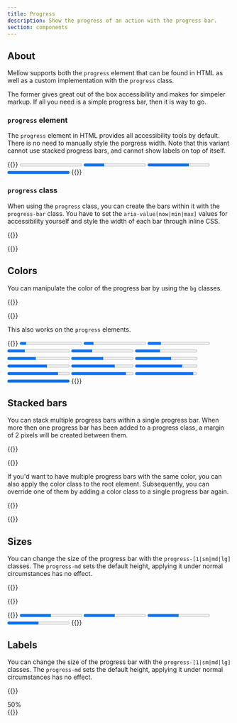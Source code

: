 ```yaml
---
title: Progress
description: Show the progress of an action with the progress bar.
section: components
---
```


## About
Mellow supports both the `progress` element that can be found in HTML as well as a custom implementation with the `progress` class.

The former gives great out of the box accessibility and makes for simpeler markup. If all you need is a simple progress bar, then it is way to go.

### `progress` element
The `progress` element in HTML provides all accessibility tools by default. There is no need to manually style the porgress width. Note that this variant cannot use stacked progress bars, and cannot show labels on top of itself.

{{<example>}}
<progress class="progress" value="0" max="100">0%</progress> 
<progress class="progress" value="33" max="100">33%</progress> 
<progress class="progress" value="67" max="100">67%</progress> 
<progress class="progress" value="100" max="100">100%</progress> 
{{</example>}}

### `progress` class
When using the `progress` class, you can create the bars within it with the `progress-bar` class. You have to set the `aria-value[now|min|max]` values for accessibility yourself and style the width of each bar through inline CSS.

{{<example>}}
<div class="progress">
  <div class="progress-bar" role="progressbar" aria-valuenow="0" aria-valuemin="0" aria-valuemax="100"></div>
</div>
<div class="progress">
  <div class="progress-bar" role="progressbar" style="width: 33%" aria-valuenow="33" aria-valuemin="0" aria-valuemax="100"></div>
</div>
<div class="progress">
  <div class="progress-bar" role="progressbar" style="width: 67%" aria-valuenow="67" aria-valuemin="0" aria-valuemax="100"></div>
</div>
<div class="progress">
  <div class="progress-bar" role="progressbar" style="width: 100%" aria-valuenow="100" aria-valuemin="0" aria-valuemax="100"></div>
</div>
{{</example>}}

## Colors
You can manipulate the color of the progress bar by using the `bg` classes.

{{<example>}}
<div class="progress">
  <div class="progress-bar red" role="progressbar" style="width: 10%" aria-valuenow="10" aria-valuemin="0" aria-valuemax="100"></div>
</div>
<div class="progress">
  <div class="progress-bar orange" role="progressbar" style="width: 16%" aria-valuenow="16" aria-valuemin="0" aria-valuemax="100"></div>
</div>
<div class="progress">
  <div class="progress-bar amber" role="progressbar" style="width: 22%" aria-valuenow="22" aria-valuemin="0" aria-valuemax="100"></div>
</div>
<div class="progress">
  <div class="progress-bar yellow" role="progressbar" style="width: 28%" aria-valuenow="28" aria-valuemin="0" aria-valuemax="100"></div>
</div>
<div class="progress">
  <div class="progress-bar lime" role="progressbar" style="width: 34%" aria-valuenow="34" aria-valuemin="0" aria-valuemax="100"></div>
</div>
<div class="progress">
  <div class="progress-bar green" role="progressbar" style="width: 40%" aria-valuenow="40" aria-valuemin="0" aria-valuemax="100"></div>
</div>
<div class="progress">
  <div class="progress-bar teal" role="progressbar" style="width: 46%" aria-valuenow="46" aria-valuemin="0" aria-valuemax="100"></div>
</div>
<div class="progress">
  <div class="progress-bar cyan" role="progressbar" style="width: 52%" aria-valuenow="52" aria-valuemin="0" aria-valuemax="100"></div>
</div>
<div class="progress">
  <div class="progress-bar blue" role="progressbar" style="width: 58%" aria-valuenow="58" aria-valuemin="0" aria-valuemax="100"></div>
</div>
<div class="progress">
  <div class="progress-bar indigo" role="progressbar" style="width: 64%" aria-valuenow="64" aria-valuemin="0" aria-valuemax="100"></div>
</div>
<div class="progress">
  <div class="progress-bar violet" role="progressbar" style="width: 70%" aria-valuenow="70" aria-valuemin="0" aria-valuemax="100"></div>
</div>
<div class="progress">
  <div class="progress-bar purple" role="progressbar" style="width: 76%" aria-valuenow="76" aria-valuemin="0" aria-valuemax="100"></div>
</div>
<div class="progress">
  <div class="progress-bar pink" role="progressbar" style="width: 82%" aria-valuenow="82" aria-valuemin="0" aria-valuemax="100"></div>
</div>
<div class="progress">
  <div class="progress-bar rose" role="progressbar" style="width: 88%" aria-valuenow="88" aria-valuemin="0" aria-valuemax="100"></div>
</div>
<div class="progress">
  <div class="progress-bar brown" role="progressbar" style="width: 94%" aria-valuenow="94" aria-valuemin="0" aria-valuemax="100"></div>
</div>
<div class="progress">
  <div class="progress-bar grey" role="progressbar" style="width: 100%" aria-valuenow="100" aria-valuemin="0" aria-valuemax="100"></div>
</div>
{{</example>}}

This also works on the `progress` elements.

{{<example>}}
<progress class="progress red" value="10" max="100">10%</progress>
<progress class="progress orange" value="16" max="100">16%</progress>
<progress class="progress amber" value="22" max="100">22%</progress>
<progress class="progress yellow" value="28" max="100">28%</progress>
<progress class="progress lime" value="34" max="100">34%</progress>
<progress class="progress green" value="40" max="100">40%</progress>
<progress class="progress teal" value="46" max="100">46%</progress>
<progress class="progress cyan" value="52" max="100">52%</progress>
<progress class="progress blue" value="58" max="100">58%</progress>
<progress class="progress indigo" value="64" max="100">64%</progress>
<progress class="progress violet" value="70" max="100">70%</progress>
<progress class="progress purple" value="76" max="100">76%</progress>
<progress class="progress pink" value="82" max="100">82%</progress>
<progress class="progress rose" value="88" max="100">88%</progress>
<progress class="progress brown" value="94" max="100">94%</progress>
<progress class="progress grey" value="100" max="100">100%</progress>
{{</example>}}

## Stacked bars
You can stack multiple progress bars within a single progress bar. When more then one progress bar has been added to a progress class, a margin of 2 pixels will be created between them.

{{<example>}}
<div class="progress">
  <div class="progress-bar green" role="progressbar" style="width: 45%" aria-valuenow="45" aria-valuemin="0" aria-valuemax="100"></div>
  <div class="progress-bar orange" role="progressbar" style="width: 32%" aria-valuenow="32" aria-valuemin="0" aria-valuemax="100"></div>
  <div class="progress-bar red" role="progressbar" style="width: 23%" aria-valuenow="23" aria-valuemin="0" aria-valuemax="100"></div>
</div>
{{</example>}}

If you'd want to have multiple progress bars with the same color, you can also apply the color class to the root element. Subsequently, you can override one of them by adding a color class to a single progress bar again.

{{<example>}}
<div class="progress lime">
  <div class="progress-bar" role="progressbar" style="width: 45%" aria-valuenow="45" aria-valuemin="0" aria-valuemax="100"></div>
  <div class="progress-bar" role="progressbar" style="width: 32%" aria-valuenow="32" aria-valuemin="0" aria-valuemax="100"></div>
  <div class="progress-bar cyan" role="progressbar" style="width: 23%" aria-valuenow="23" aria-valuemin="0" aria-valuemax="100"></div>
</div>
{{</example>}}

## Sizes
You can change the size of the progress bar with the `progress-[1|sm|md|lg]` classes. The `progress-md` sets the default height, applying it under normal circumstances has no effect.

{{<example>}}
<div class="progress progress-1">
  <div class="progress-bar" role="progressbar" style="width: 50%" aria-valuenow="50" aria-valuemin="0" aria-valuemax="100"></div>
</div>
<div class="progress progress-sm">
  <div class="progress-bar" role="progressbar" style="width: 50%" aria-valuenow="50" aria-valuemin="0" aria-valuemax="100"></div>
</div>
<div class="progress progress-md">
  <div class="progress-bar" role="progressbar" style="width: 50%" aria-valuenow="50" aria-valuemin="0" aria-valuemax="100"></div>
</div>
<div class="progress progress-lg">
  <div class="progress-bar" role="progressbar" style="width: 50%" aria-valuenow="50" aria-valuemin="0" aria-valuemax="100"></div>
</div>
{{</example>}}

{{<example>}}
<progress class="progress progress-1" value="50" max="100">50%</progress>
<progress class="progress progress-sm" value="50" max="100">50%</progress>
<progress class="progress progress-md" value="50" max="100">50%</progress>
<progress class="progress progress-lg" value="50" max="100">50%</progress>
{{</example>}}

## Labels
You can change the size of the progress bar with the `progress-[1|sm|md|lg]` classes. The `progress-md` sets the default height, applying it under normal circumstances has no effect.

{{<example>}}
<div class="progress progress-lg">
  <div class="progress-bar" role="progressbar" style="width: 50%" aria-valuenow="50" aria-valuemin="0" aria-valuemax="100">50%</div>
</div>
{{</example>}}
